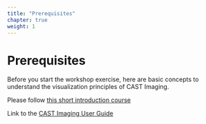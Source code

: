 ```yaml
---
title: "Prerequisites"
chapter: true
weight: 1
---
```


# Prerequisites 

Before you start the workshop exercise, here are basic concepts to understand the visualization principles of CAST Imaging. 

Please follow [this short introduction course](https://help.castsoftware.com/hc/en-us/articles/360013914719-CAST-University-for-Imaging)

Link to the [CAST Imaging User Guide](https://doc.castsoftware.com/display/IMAGING/CAST+Imaging+-+User+Guide)